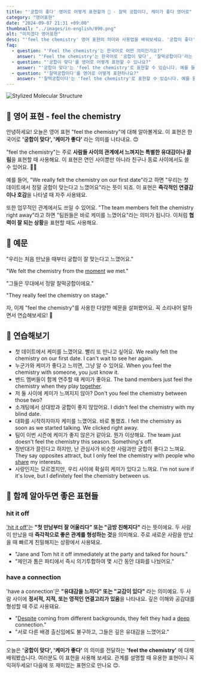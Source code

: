 ```yaml
---
title: "'궁합이 좋다' 영어로 어떻게 표현할까 💞 - 찰떡 궁합이다, 케미가 좋다 영어로"
category: "영어표현"
date: "2024-09-07 21:31 +09:00"
thumbnail: "../images/in-english/090.png"
alt: "미치겠다 영어표현"
desc: "'feel the chemistry' 영어 표현의 의미와 사용법을 배워보세요. '궁합이 좋다', '케미가 좋다'를 영어로 어떻게 표현하면 좋을까요? '우리는 처음 만났을 때부터 궁합이 잘 맞는다고 느꼈어요.', '그들은 무대에서 정말 찰떡궁합이에요.' 등을 영어로 표현하는 법을 배워봅시다. 다양한 예문을 통해서 연습하고 본인의 표현으로 만들어 보세요."
faq:
  - question: "'Feel the chemistry'는 한국어로 어떤 의미인가요?"
    answer: "'Feel the chemistry'는 한국어로 '궁합이 맞다', '찰떡궁합이다'라는 의미를 나타냅니다."
  - question: "'궁합이 맞다'를 영어로 어떻게 표현할 수 있나요?"
    answer: "'궁합이 맞다'는 'feel the chemistry'로 표현할 수 있습니다. 예를 들어, '우리는 처음 만났을 때부터 궁합이 잘 맞는다고 느꼈어요'는 'We felt the chemistry from the moment we met'로 말할 수 있습니다."
  - question: "'찰떡궁합이다'를 영어로 어떻게 표현하나요?"
    answer: "'찰떡궁합이다'는 'feel the chemistry'로 표현할 수 있습니다. 예를 들어, '그들은 무대에서 정말 찰떡궁합이에요'는 'They really feel the chemistry on stage'로 말할 수 있습니다."
---
```


![Stylized Molecular Structure](../images/in-english/090-1.avif)

## 🌟 영어 표현 - feel the chemistry

안녕하세요! 오늘은 영어 표현 "feel the chemistry"에 대해 알아볼게요. 이 표현은 한국어로 **'궁합이 맞다', '케미가 좋다'** 라는 의미를 나타내요. 😊

"feel the chemistry"는 주로 **사람들 사이의 관계에서 느껴지는 특별한 유대감이나 끌림**을 표현할 때 사용해요. 이 표현은 연인 사이뿐만 아니라 친구나 동료 사이에서도 쓸 수 있어요. 💑👫

예를 들어, "We really felt the chemistry on our first date"라고 하면 "우리는 첫 데이트에서 정말 궁합이 맞는다고 느꼈어요"라는 뜻이 되죠. 이 표현은 **즉각적인 연결감이나 호감**을 나타낼 때 자주 사용돼요.

또한 업무적인 관계에서도 쓰일 수 있어요. "The team members felt the chemistry right away"라고 하면 "팀원들은 바로 케미를 느꼈어요"라는 의미가 됩니다. 이처럼 **협력이 잘 되는 상황**을 표현할 때도 사용해요.

## 📖 예문

"우리는 처음 만났을 때부터 궁합이 잘 맞는다고 느꼈어요."

"We felt the chemistry from the [moment](/blog/in-english/490.moment/) we met."

"그들은 무대에서 정말 찰떡궁합이에요."

"They really feel the chemistry on stage."

자, 이제 "feel the chemistry"를 사용한 다양한 예문을 살펴봤어요. 꼭 소리내어 말하면서 연습해보세요! 🚀

## 💬 연습해보기

<ul data-interactive-list>
  <li data-interactive-item>
    <span data-toggler>첫 데이트에서 케미를 느꼈어요. 빨리 또 만나고 싶어요.</span>
    <span data-answer>We really felt the chemistry on our first date. I can't wait to see her again.</span>
  </li>
  <li data-interactive-item>
    <span data-toggler>누군가와 케미가 좋다고 느끼면, 그냥 알 수 있어요.</span>
    <span data-answer>When you feel the chemistry with someone, you just know it.</span>
  </li>
  <li data-interactive-item>
    <span data-toggler>밴드 멤버들이 함께 연주할 때 케미가 좋아요.</span>
    <span data-answer>The band members just feel the chemistry when they play <a href="blog/in-english/374.together/">together</a>.</span>
  </li>
  <li data-interactive-item>
    <span data-toggler>저 둘 사이에 케미가 느껴지지 않아?</span>
    <span data-answer>Don't you feel the chemistry between those two?</span>
  </li>
  <li data-interactive-item>
    <span data-toggler>소개팅에서 상대방과 궁합이 좋지 않았어요.</span>
    <span data-answer>I didn't feel the chemistry with my blind date.</span>
  </li>
  <li data-interactive-item>
    <span data-toggler>대화를 시작하자마자 케미를 느꼈어요. 바로 통했죠.</span>
    <span data-answer>I felt the chemistry as soon as we started talking. We clicked right away.</span>
  </li>
  <li data-interactive-item>
    <span data-toggler>팀이 이번 시즌에 케미가 좋지 않은거 같아요. 뭔가 이상해요.</span>
    <span data-answer>The team just doesn't feel the chemistry this season. Something's off.</span>
  </li>
  <li data-interactive-item>
    <span data-toggler>정반대가 끌린다고 하지만, 난 관심사가 비슷한 사람과만 궁합이 좋다고 느껴요.</span>
    <span data-answer>They say opposites attract, but I only feel the chemistry with people who <a href="/blog/in-english/248.share/">share</a> my interests.</span>
  </li>
  <li data-interactive-item>
    <span data-toggler>사랑인지는 모르겠지만, 우리 사이에 확실히 케미가 있다고 느껴요.</span>
    <span data-answer>I'm not sure if it's love, but I definitely feel the chemistry between us.</span>
  </li>
</ul>

## 🤝 함께 알아두면 좋은 표현들

### hit it off

['hit it off'](/blog/vocab-1/012.hit-it-off/)는 **"첫 만남부터 잘 어울리다" 또는 "금방 친해지다"** 라는 뜻이에요. 두 사람이 만났을 때 **즉각적으로 좋은 관계를 형성하는 것**을 의미해요. 주로 새로운 사람을 만났을 때 빠르게 친밀해지는 상황에서 사용돼요.

- "Jane and Tom hit it off immediately at the party and talked for hours."
- "제인과 톰은 파티에서 즉시 의기투합하여 몇 시간 동안 대화를 나눴어요."

### have a connection

'have a connection'은 **"유대감을 느끼다" 또는 "교감이 있다"** 라는 의미예요. 두 사람 사이에 **정서적, 지적, 또는 영적인 연결고리가 있음**을 나타내요. 깊은 이해와 공감대를 형성할 때 주로 사용돼요.

- "[Despite](/blog/in-english/341.despite/) coming from different backgrounds, they felt they had a [deep](/blog/in-english/428.deep/) connection."
- "서로 다른 배경 출신임에도 불구하고, 그들은 깊은 유대감을 느꼈어요."

---

오늘은 **'궁합이 맞다', '케미가 좋다'** 의 의미를 전달하는 **'feel the chemistry'** 에 대해 배워봤습니다. 여러분도 이 표현을 사용해 보세요. 관계를 설명할 때 유용한 표현이니 꼭 익혀두세요! 다음에 또 재미있는 표현으로 만나요 😊.
